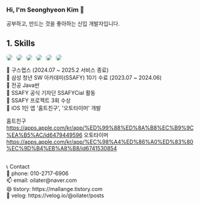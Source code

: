   ### Hi, I'm Seonghyeon Kim 👋

공부하고, 만드는 것을 좋아하는 신입 개발자입니다.

## 1. Skills
<div style="display: flex; gap: 10px;">
  <div style="border-radius: 20px; overflow: hidden;">
    <img src="https://img.shields.io/badge/Unity-555555.svg?style=for-the-badge&logo=unity&logoColor=white" />
  </div>
  <div style="border-radius: 20px; overflow: hidden;">
    <img src="https://img.shields.io/badge/C%23-239120.svg?style=for-the-badge&logo=csharp&logoColor=white" />
  </div>
  <div style="border-radius: 20px; overflow: hidden;">
    <img src="https://img.shields.io/badge/React-61DAFB.svg?style=for-the-badge&logo=react&logoColor=black" />
  </div>
  <div style="border-radius: 20px; overflow: hidden;">
    <img src="https://img.shields.io/badge/Flutter-02569B.svg?style=for-the-badge&logo=flutter&logoColor=white" />
  </div>
  <div style="border-radius: 20px; overflow: hidden;">
    <img src="https://img.shields.io/badge/Firebase-FFCA28.svg?style=for-the-badge&logo=firebase&logoColor=black" />
  </div>
  <div style="border-radius: 20px; overflow: hidden;">
    <img src="https://img.shields.io/badge/SwiftUI-FA7343.svg?style=for-the-badge&logo=swift&logoColor=white" />
  </div>
</div>


💬 구스랩스 (2024.07 ~ 2025.2 서비스 종료)<br>
💬 삼성 청년 SW 아카데미(SSAFY) 10기 수료 (2023.07 ~ 2024.06)<br>
  🌱 전공 Java반 <br>
  🌱 SSAFY 공식 기자단 SSAFYCial 활동 <br>
  🌱 SSAFY 프로젝트 3회 수상 <br>
  🌱 iOS 1인 앱 '홈트친구', '오토타이머' 개발 <br>

  홈트친구
  https://apps.apple.com/kr/app/%ED%99%88%ED%8A%B8%EC%B9%9C%EA%B5%AC/id6479449596
  오토타이머
  https://apps.apple.com/kr/app/%EC%98%A4%ED%86%A0%ED%83%80%EC%9D%B4%EB%A8%B8/id6741530854

<br>
📞 Contact
<br>
📱 phone: 010-2717-6906 <br>
📫 email: oilater@naver.com <br>
😄 tistory: https://mallange.tistory.com <br>
💬 velog: https://velog.io/@oilater/posts
<!--
**oilater/oilater** is a ✨ _special_ ✨ repository because its `README.md` (this file) appears on your GitHub profile.



- 
- 🌱 I’m currently learning ...
- 👯 I’m looking to collaborate on ...
- 🤔 I’m looking for help with ...
- 💬 Ask me about ...
- 📫 How to reach me: ...

- ⚡ Fun fact: ...
-->
![Anurag's GitHub stats](https://github-readme-stats.vercel.app/api?username=oilater&show_icons=true&theme=radical)
<br>
<br>
[![Solved.ac
프로필](http://mazassumnida.wtf/api/generate_badge?boj=oilater)](https://solved.ac/oilater)
